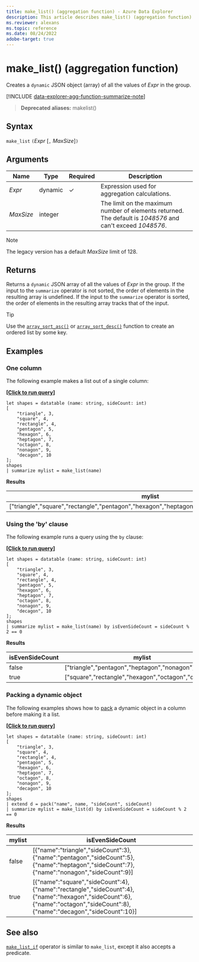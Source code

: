 ```yaml
---
title: make_list() (aggregation function) - Azure Data Explorer
description: This article describes make_list() (aggregation function) in Azure Data Explorer.
ms.reviewer: alexans
ms.topic: reference
ms.date: 08/24/2022
adobe-target: true
---
```

# make_list() (aggregation function)

Creates a `dynamic` JSON object (array) of all the values of *Expr* in the group.

[!INCLUDE [data-explorer-agg-function-summarize-note](../../includes/data-explorer-agg-function-summarize-note.md)]

> **Deprecated aliases:** makelist()

## Syntax

`make_list` `(`*Expr* [`,` *MaxSize*]`)`

## Arguments

| Name | Type | Required | Description |
|--|--|--|--|
| *Expr* | dynamic | &check; | Expression used for aggregation calculations. |
| *MaxSize* | integer |  | The limit on the maximum number of elements returned. The default is *1048576* and can't exceed *1048576*. |

> [!NOTE]
> The legacy version has a default *MaxSize* limit of 128.

## Returns

Returns a `dynamic` JSON array of all the values of *Expr* in the group.
If the input to the `summarize` operator is not sorted, the order of elements in the resulting array is undefined.
If the input to the `summarize` operator is sorted, the order of elements in the resulting array tracks that of the input.

> [!TIP]
> Use the [`array_sort_asc()`](./arraysortascfunction.md) or [`array_sort_desc()`](./arraysortdescfunction.md) function to create an ordered list by some key.

## Examples

### One column

The following example makes a list out of a single column:

**\[**[**Click to run query**](https://dataexplorer.azure.com/clusters/help/databases/Samples?query=H4sIAAAAAAAAAz3PzwrCMAwG8HufIuzkYAfF/xNPPoaI1C1sxTadbQYqPrydy0wu4Zfv8llkiK3uMMIRas1pbxZhRtphCZGDoaaAaGo8+Z64BEOcq7OCNFn6amosZgUsi5Hio9dhgJVAwIqn0GQdEuvGU6K1UItPkc1fuim0FfLVJDsR8iSyF6mxElnM1eWgxnLqA7F3TgfzRnAvayKnvk7f8Trcv7r5F8QGBpEMAQAA)**\]**

```kusto
let shapes = datatable (name: string, sideCount: int)
[
    "triangle", 3,
    "square", 4,
    "rectangle", 4,
    "pentagon", 5,
    "hexagon", 6,
    "heptagon", 7,
    "octagon", 8,
    "nonagon", 9,
    "decagon", 10
];
shapes
| summarize mylist = make_list(name)
```

**Results**

|mylist|
|---|
|["triangle","square","rectangle","pentagon","hexagon","heptagon","octagon","nonagon","decagon"]|

### Using the 'by' clause

The following example runs a query using the `by` clause:

**\[**[**Click to run query**](https://dataexplorer.azure.com/clusters/help/databases/Samples?query=H4sIAAAAAAAAAz3Py26DMBCF4b2f4ggpUiOxIEnTCxWrKE+QZRVVDoyIVTwmeKhK1YePCQZ7Y30+m78hgb/qljwKVFrCvTSEJ9aWcnjpDNcpvKno4HqWHIZlrT4VwknCr+a6oSTFLp3I33rdjfAcoaNS5tFsLbHo2nGgfaQr/UZ5WaSdR6+RXClukrco7Dhu3qNUVEbZZOr8oaY49Q/fW6s780ewQ2O8hF6rv+lrfD9y17gMMP74Q3yae8NoaccKWxQFsjvUEHjHNAEAAA==)**\]**

```kusto
let shapes = datatable (name: string, sideCount: int)
[
    "triangle", 3,
    "square", 4,
    "rectangle", 4,
    "pentagon", 5,
    "hexagon", 6,
    "heptagon", 7,
    "octagon", 8,
    "nonagon", 9,
    "decagon", 10
];
shapes
| summarize mylist = make_list(name) by isEvenSideCount = sideCount % 2 == 0
```

**Results**

|isEvenSideCount| mylist|
|---|---|
|false|["triangle","pentagon","heptagon","nonagon"]|
|true|["square","rectangle","hexagon","octagon","decagon"]|

### Packing a dynamic object

The following examples shows how to [pack](./packfunction.md) a dynamic object in a column before making it a list.

**\[**[**Click to run query**](https://dataexplorer.azure.com/clusters/help/databases/Samples?query=H4sIAAAAAAAAA03PTWrDMBAF4L1OMRgKNniR/qcpXoWeIMtSysQaHBFr5FjjkJQevmMshVoLi09vhF5PAvGAA0VowKLo2vcEJaOnDUQZHXc1RGdpGyaWDTiWynwa0K/QU+Sup6KGx3qheJpwnOEpwUit5FC2gViwC6z0nOhAlyQvNxly6DVRaCUssk7CgVPmLYmlNsn9yny9m6Wc+QW6CLEFqz0HbI9lMVfU2Pyr9eG5YvGvbqVzcfIeR/dD4K+9i6LzHo/0Pe9LW8H+Ci5+nIl3eUoTtxvgDh6gaWD1B75NBjppAQAA)**\]**

```kusto
let shapes = datatable (name: string, sideCount: int)
[
    "triangle", 3,
    "square", 4,
    "rectangle", 4,
    "pentagon", 5,
    "hexagon", 6,
    "heptagon", 7,
    "octagon", 8,
    "nonagon", 9,
    "decagon", 10
];
shapes
| extend d = pack("name", name, "sideCount", sideCount)
| summarize mylist = make_list(d) by isEvenSideCount = sideCount % 2 == 0
```

**Results**

|mylist|isEvenSideCount|
|---|---|
|false|[{"name":"triangle","sideCount":3},{"name":"pentagon","sideCount":5},{"name":"heptagon","sideCount":7},{"name":"nonagon","sideCount":9}]|
|true|[{"name":"square","sideCount":4},{"name":"rectangle","sideCount":4},{"name":"hexagon","sideCount":6},{"name":"octagon","sideCount":8},{"name":"decagon","sideCount":10}]|

## See also

[`make_list_if`](./makelistif-aggfunction.md) operator is similar to `make_list`, except it also accepts a predicate.
